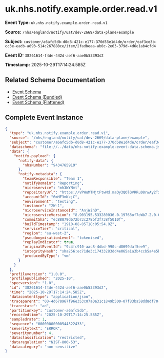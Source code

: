 # uk.nhs.notify.example.order.read.v1

**Event Type:** `uk.nhs.notify.example.order.read.v1`

**Source:** `/nhs/england/notify/uat/dev-2669/data-plane/example`

**Subject:** `customer/a6afc5db-d0d8-421c-e177-370d58e1d4de/order/eaf3ce3b-cc3e-eadb-a893-514c267888ce/item/2fadbeaa-ab0c-2e03-379d-4d6e1ab4cfd4`

**Event ID:** `38261614-f4de-442d-aef6-aae0b53393d2`

**Timestamp:** 2025-10-29T17:14:24.585Z

## Related Schema Documentation

- [Event Schema](../nhs-notify-example-event.schema.md)
- [Event Schema (Bundled)](../nhs-notify-example-event.bundle.schema.md)
- [Event Schema (Flattened)](../nhs-notify-example-event.flattened.schema.md)

## Complete Event Instance

```json
{
  "type": "uk.nhs.notify.example.order.read.v1",
  "source": "/nhs/england/notify/uat/dev-2669/data-plane/example",
  "subject": "customer/a6afc5db-d0d8-421c-e177-370d58e1d4de/order/eaf3ce3b-cc3e-eadb-a893-514c267888ce/item/2fadbeaa-ab0c-2e03-379d-4d6e1ab4cfd4",
  "dataschema": "file://../data/nhs-notify-example-event-data.schema.json",
  "data": {
    "notify-payload": {
      "notify-data": {
        "nhsNumber": "9434765919"
      },
      "notify-metadata": {
        "teamResponsible": "Team 1",
        "notifyDomain": "Reporting",
        "microservice": "mh3WYNmt",
        "repositoryUrl": "https://VPWuMTMjtFtwMd.maOy3QOlQVRRu08rwAy2Tx7-",
        "accountId": "6mHF3mKzjC",
        "environment": "testing",
        "instance": "2W-1",
        "microserviceInstanceId": "AnjWihD",
        "microserviceVersion": "8.903195.533280036-0.19768of7eWb7.2.0.0.8260hF6UpI.1196990944zUYdsX.2334",
        "commitSha": "ec88879d672b73c278bf3f738f5010f",
        "buildTimestamp": "1910-08-05T18:05:54.0Z",
        "serviceTier": "critical",
        "region": "eu-west-2",
        "pseudonymisationLevel": "tokenised",
        "replayIndicator": true,
        "originalEventId": "9c4fc910-aac8-4dbd-990c-d8699daf5ee9",
        "integrityHash": "sha256:ec71de3c17433283dd4e065a1a3b4ccb5a4e5b35ee6848ea8ae071abddf11a0a",
        "producedByType": "vm"
      }
    }
  },
  "profileversion": "1.0.0",
  "profilepublished": "2025-10",
  "specversion": "1.0",
  "id": "38261614-f4de-442d-aef6-aae0b53393d2",
  "time": "2025-10-29T17:14:24.585Z",
  "datacontenttype": "application/json",
  "traceparent": "00-4d678967f96e353c07a0a31c1849b500-07f83ba58dd8df70-01",
  "tracestate": "ad",
  "partitionkey": "customer-a6afc5db",
  "recordedtime": "2025-10-29T17:14:25.585Z",
  "sampledrate": 1,
  "sequence": "00000000000544522433",
  "severitytext": "ERROR",
  "severitynumber": 4,
  "dataclassification": "restricted",
  "dataregulation": "NIST-800-53",
  "datacategory": "non-sensitive"
}
```
